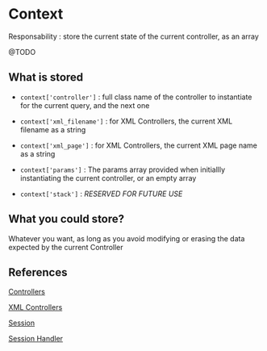 # Context

Responsability : store the current state of the current controller, as an array

@TODO

## What is stored

- `context['controller']` : full class name of the controller to instantiate for the current query, and the next one

- `context['xml_filename']` : for XML Controllers, the current XML filename as a string

- `context['xml_page']` : for XML Controllers, the current XML page name as a string

- `context['params']` : The params array provided when initiallly instantiating the current controller, or an empty array

- `context['stack']` : *RESERVED FOR FUTURE USE*


## What you could store?

Whatever you want, as long as you avoid modifying or erasing the data expected by the current Controller


## References
[Controllers](./Controllers.md)

[XML Controllers](./XML-controllers.md)

[Session](./Session.md)

[Session Handler](./Session-handler.md)
